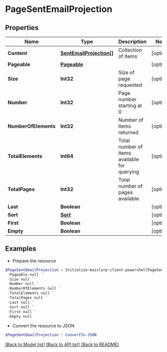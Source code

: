 # PageSentEmailProjection
## Properties

Name | Type | Description | Notes
------------ | ------------- | ------------- | -------------
**Content** | [**SentEmailProjection[]**](SentEmailProjection) | Collection of items | [optional] 
**Pageable** | [**Pageable**](Pageable) |  | [optional] 
**Size** | **Int32** | Size of page requested | [optional] 
**Number** | **Int32** | Page number starting at 0 | [optional] 
**NumberOfElements** | **Int32** | Number of items returned | [optional] 
**TotalElements** | **Int64** | Total number of items available for querying | [optional] 
**TotalPages** | **Int32** | Total number of pages available | [optional] 
**Last** | **Boolean** |  | [optional] 
**Sort** | [**Sort**](Sort) |  | [optional] 
**First** | **Boolean** |  | [optional] 
**Empty** | **Boolean** |  | [optional] 

## Examples

- Prepare the resource
```powershell
$PageSentEmailProjection = Initialize-maislurp-client-powershellPageSentEmailProjection  -Content null `
 -Pageable null `
 -Size null `
 -Number null `
 -NumberOfElements null `
 -TotalElements null `
 -TotalPages null `
 -Last null `
 -Sort null `
 -First null `
 -Empty null
```

- Convert the resource to JSON
```powershell
$PageSentEmailProjection | ConvertTo-JSON
```

[[Back to Model list]](../README#documentation-for-models) [[Back to API list]](../README#documentation-for-api-endpoints) [[Back to README]](../README)

